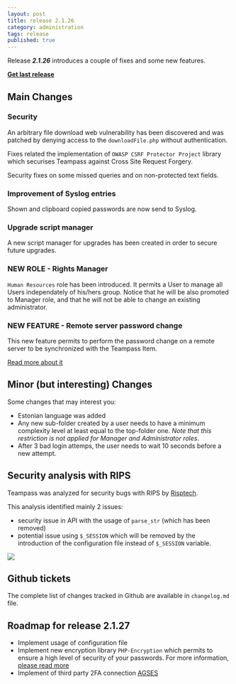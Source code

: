 ```yaml
---
layout: post
title: release 2.1.26
category: administration
tags: release
published: true
---
```


Release ***2.1.26*** introduces a couple of fixes and some new features. 

**[Get last release](https://github.com/nilsteampassnet/TeamPass/releases)**

## Main Changes

### Security

An arbitrary file download web vulnerability has been discovered and was patched by denying access to the `downloadFile.php` without authentication.

Fixes related the implementation of `OWASP CSRF Protector Project` library which securises Teampass against Cross Site Request Forgery.

Security fixes on some missed queries and on non-protected text fields.

### Improvement of Syslog entries

Shown and clipboard copied passwords are now send to Syslog.

### Upgrade script manager

A new script manager for upgrades has been created in order to secure future upgrades.

### NEW ROLE - Rights Manager

`Human Resources` role has been introduced. It permits a User to manage all Users independately of his/hers group.
Notice that he will be also promoted to Manager role, and that he will not be able to change an existing administrator.

### NEW FEATURE - Remote server password change

This new feature permits to perform the password change on a remote server to be synchronized with the Teampass Item.

[Read more about it](2016-06-19-remote-server-password-change)

## Minor (but interesting) Changes

Some changes that may interest you:

- Estonian language was added
- Any new sub-folder created by a user needs to have a minimum complexity level at least equal to the top-folder one. *Note that this restriction is not applied for Manager and Administrator roles*.
- After 3 bad login attemps, the user needs to wait 10 seconds before a new attempt.

## Security analysis with RIPS

Teampass was analyzed for security bugs with RIPS by [Risptech](https://www.ripstech.com/).

This analysis identified mainly 2 issues:

- security issue in API with the usage of `parse_str` (which has been removed)
- potential issue using  `$_SESSION` which will be removed by the introduction of the configuration file instead of `$_SESSION` variable.

![](https://www.ripstech.com/img/rips.png)

## Github tickets

The complete list of changes tracked in Github are available in `changelog.md` file.

## Roadmap for release 2.1.27

- Implement usage of configuration file
- Implement new encryption library `PHP-Encryption` which permits to ensure a high level of security of your passwords. For more information, [please read more](https://github.com/defuse/php-encryption)
- Implement of third party 2FA connection [AGSES](https://www.agses.net/)
